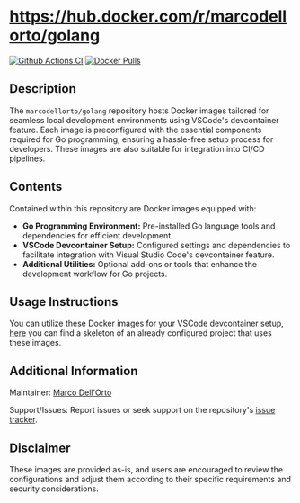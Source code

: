 # https://hub.docker.com/r/marcodellorto/golang

[![Github Actions CI](https://github.com/marcodellorto/golang-docker/actions/workflows/ci.yaml/badge.svg)](https://github.com/marcodellorto/golang-docker/actions/workflows/ci.yaml)
[![Docker Pulls](https://badgen.net/docker/pulls/marcodellorto/golang?icon=docker&label=Pulls)](https://hub.docker.com/r/marcodellorto/golang)

## Description
The `marcodellorto/golang` repository hosts Docker images tailored for seamless local development environments using VSCode's devcontainer feature. Each image is preconfigured with the essential components required for Go programming, ensuring a hassle-free setup process for developers. These images are also suitable for integration into CI/CD pipelines.

## Contents
Contained within this repository are Docker images equipped with:
- **Go Programming Environment:** Pre-installed Go language tools and dependencies for efficient development.
- **VSCode Devcontainer Setup:** Configured settings and dependencies to facilitate integration with Visual Studio Code's devcontainer feature.
- **Additional Utilities:** Optional add-ons or tools that enhance the development workflow for Go projects.

## Usage Instructions

You can utilize these Docker images for your VSCode devcontainer setup, [here](https://github.com/marcodellorto/golang-devcontainer) you can find a skeleton of an already configured project that uses these images.

## Additional Information

Maintainer: [Marco Dell'Orto](https://github.com/marcodellorto/golang-docker)

Support/Issues: Report issues or seek support on the repository's [issue tracker](https://github.com/marcodellorto/golang-docker/issues).

## Disclaimer
These images are provided as-is, and users are encouraged to review the configurations and adjust them according to their specific requirements and security considerations.

